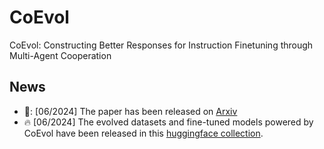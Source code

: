 # CoEvol
CoEvol: Constructing Better Responses for Instruction Finetuning through Multi-Agent Cooperation
## News
- 📰: [06/2024] The paper has been released on [Arxiv](https://arxiv.org/abs/2406.07054)
- :fire: [06/2024] The evolved datasets and fine-tuned models powered by CoEvol have been released in this [huggingface collection](https://huggingface.co/collections/CAS-SIAT-ConsistencyAI/coevol-66683b34d45cc54b889c532d).
